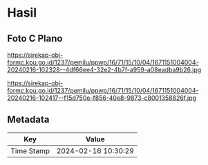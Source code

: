 # Hasil

## Foto C Plano

https://sirekap-obj-formc.kpu.go.id/1237/pemilu/ppwp/16/71/15/10/04/1671151004004-20240216-102328--4df66ee4-32e2-4b7f-a959-a08eadba9b26.jpg

https://sirekap-obj-formc.kpu.go.id/1237/pemilu/ppwp/16/71/15/10/04/1671151004004-20240216-102417--f15d750e-f856-40e8-9873-c8001358826f.jpg


## Metadata

| Key        | Value               |
| ---------- | ------------------- |
| Time Stamp | 2024-02-16 10:30:29 |



